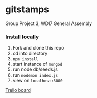 # gitstamps
Group Project 3, WDI7 General Assembly

### Install locally
1. Fork and clone this repo
2. cd into directory
3. `npm install`
4. start instance of `mongod`
5. run node db/seeds.js
6. run `nodemon index.js`
7. view on `localhost:3000`

[Trello board](https://trello.com/b/HpXn3C3N/gitstamps)

